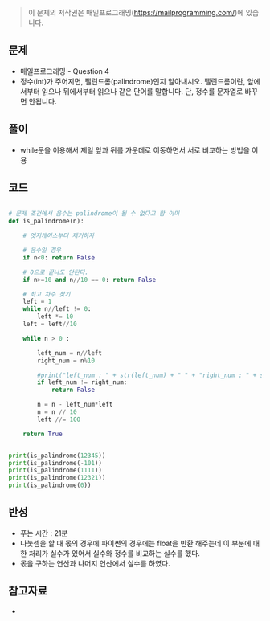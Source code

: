 > 이 문제의 저작권은 매일프로그래밍(https://mailprogramming.com/)에 있습니다.

## 문제

- 매일프로그래밍 - Question 4
- 정수(int)가 주어지면, 팰린드롬(palindrome)인지 알아내시오. 팰린드롬이란, 앞에서부터 읽으나 뒤에서부터 읽으나 같은 단어를 말합니다. 단, 정수를 문자열로 바꾸면 안됩니다.

## 풀이

- while문을 이용해서 제일 앞과 뒤를 가운데로 이동하면서 서로 비교하는 방법을 이용

## 코드

```python

# 문제 조건에서 음수는 palindrome이 될 수 없다고 함 이미
def is_palindrome(n):

	# 엣지케이스부터 제거하자

	# 음수일 경우
	if n<0: return False

	# 0으로 끝나도 안된다.
	if n>=10 and n//10 == 0: return False

	# 최고 차수 찾기
	left = 1
	while n//left != 0:
		left *= 10
	left = left//10

	while n > 0 :

		left_num = n//left
		right_num = n%10

		#print("left_num : " + str(left_num) + " " + "right_num : " + str(right_num) + " " + "n : " + str(n))
		if left_num != right_num:
			return False

		n = n - left_num*left
		n = n // 10
		left //= 100

	return True


print(is_palindrome(12345))
print(is_palindrome(-101))
print(is_palindrome(1111))
print(is_palindrome(12321))
print(is_palindrome(0))


```

## 반성

- 푸는 시간 : 21분
- 나눗셈을 할 때 몫의 경우에 파이썬의 경우에는 float을 반환 해주는데 이 부분에 대한 처리가 실수가 있어서 실수와 정수를 비교하는 실수를 했다.
- 몫을 구하는 연산과 나머지 연산에서 실수를 하였다.

## 참고자료
- 
